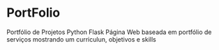 # PortFolio
Portfólio de Projetos Python Flask
Página Web baseada em portfólio de serviços mostrando um curriculun, objetivos e  skills

